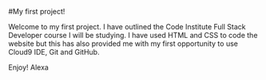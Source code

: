 #My first project!

Welcome to my first project. 
I have outlined the Code Institute Full Stack Developer course I will be studying.
I have used HTML and CSS to code the website but this has also provided me with my first opportunity to use Cloud9 IDE, Git and GitHub.


Enjoy!
Alexa